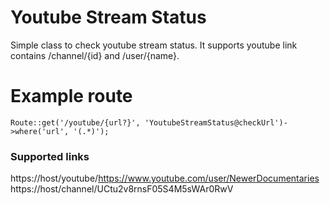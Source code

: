 # Youtube Stream Status
Simple class to check youtube stream status. It supports youtube link contains /channel/{id} and /user/{name}.

# Example route
```
Route::get('/youtube/{url?}', 'YoutubeStreamStatus@checkUrl')->where('url', '(.*)');
```
### Supported links
https://host/youtube/https://www.youtube.com/user/NewerDocumentaries
https://host/channel/UCtu2v8rnsF05S4M5sWAr0RwV
